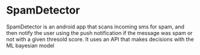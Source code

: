 # SpamDetector
SpamDetector is an android app that scans incoming sms for spam, and then notify the user using the push notification if the message was spam or not with a given thresold score. It uses an API that makes decisions with the ML bayesian model
